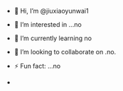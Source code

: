 - 👋 Hi, I’m @jiuxiaoyunwai1
- 👀 I’m interested in ...no
- 🌱 I’m currently learning no
- 💞️ I’m looking to collaborate on .no.

- ⚡ Fun fact: ...no
- 

<!---
jiuxiaoyunwai1/jiuxiaoyunwai1 is a ✨ special ✨ repository because its `README.md` (this file) appears on your GitHub profile.
You can click the Preview link to take a look at your changes.
--->
